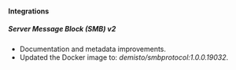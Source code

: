 
#### Integrations
##### Server Message Block (SMB) v2
- Documentation and metadata improvements.
- Updated the Docker image to: *demisto/smbprotocol:1.0.0.19032*.
